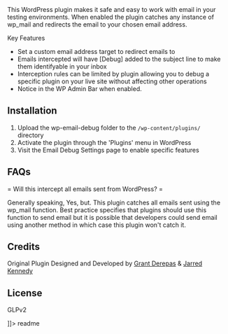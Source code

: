 <snippet>
  <content><![CDATA[
# ${1:WP EMail Debug}

This WordPress plugin makes it safe and easy to work with email in your testing environments. When enabled the plugin catches any instance of wp_mail and redirects the email to your chosen email address.

Key Features

*   Set a custom email address target to redirect emails to
*   Emails intercepted will have [Debug] added to the subject line to make them identifyable in your inbox
*   Interception rules can be limited by plugin allowing you to debug a specific plugin on your live site without affecting other operations
*   Notice in the WP Admin Bar when enabled.

## Installation

1. Upload the wp-email-debug folder to the `/wp-content/plugins/` directory
2. Activate the plugin through the 'Plugins' menu in WordPress
3. Visit the Email Debug Settings page to enable specific features

## FAQs

= Will this intercept all emails sent from WordPress? =

Generally speaking, Yes, but. This plugin catches all emails sent using the wp_mail function. Best practice specifies that plugins should use this function to send email but it is possible that developers could send email using another method in which case this plugin won't catch it.

## Credits

Original Plugin Designed and Developed by [Grant Derepas](http://g-force.net) & [Jarred Kennedy](https://www.freelancer.com/u/JarredKennedy.html)

## License

GLPv2

]]></content>
  <tabTrigger>readme</tabTrigger>
</snippet>
